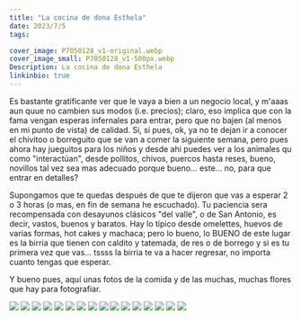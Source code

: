 ```yaml
---
title: "La cocina de dona Esthela"
date: 2023/7/5
tags:

cover_image: P7050128_v1-original.webp
cover_image_small: P7050128_v1-500px.webp
Description: La cocina de dona Esthela
linkinbio: true
---
```


Es bastante gratificante ver que le vaya a bien a un negocio local, y m'aaas aun quue no cambien sus modos (i.e. precios); claro, eso implica que con la fama vengan esperas infernales para entrar, pero que no bajen (al menos en mi punto de vista) de calidad. Si, si pues, ok, ya no te dejan ir a conocer el chivitoo o borreguito que se van a comer la siguiente semana, pero pues ahora hay jueguitos para los niños y desde ahi puedes ver a los animales qu como "interactúan", desde pollitos, chivos, puercos hasta reses, bueno, novillos tal vez sea mas adecuado porque bueno... este... no, para que entrar en detalles?

Supongamos que te quedas después de que te dijeron que vas a esperar 2 o 3 horas (o mas, en fin de semana he escuchado). Tu paciencia sera recompensada con desayunos clásicos "del valle", o de San Antonio, es decir, vastos, buenos y baratos. Hay lo típico desde omelettes, huevos de varias formas, hot cakes y machaca; pero lo bueno, lo BUENO de este lugar es la birria que tienen con caldito y tatemada, de res o de borrego y si es tu primera vez que vas... tssss la birria te va a hacer regresar, no importa cuanto tengas que esperar.

Y bueno pues, aquí unas fotos de la comida y de las muchas, muchas flores que hay para fotografiar.

[![](P7050110_v1-800px.webp)](P7050110_v1-original.webp)
[![](P7050111_v1-800px.webp)](P7050111_v1-original.webp)
[![](P7050112_v1-800px.webp)](P7050112_v1-original.webp)
[![](P7050117_v1-800px.webp)](P7050117_v1-original.webp)
[![](P7050119_v1-800px.webp)](P7050119_v1-original.webp)
[![](P7050120_v1-800px.webp)](P7050120_v1-original.webp)
[![](P7050122_v1-800px.webp)](P7050122_v1-original.webp)
[![](P7050123_v1-800px.webp)](P7050123_v1-original.webp)
[![](P7050124_v1-800px.webp)](P7050124_v1-original.webp)
[![](P7050128_v1-800px.webp)](P7050128_v1-original.webp)
[![](P7050129_v1-800px.webp)](P7050129_v1-original.webp)
[![](P7050131_v1-800px.webp)](P7050131_v1-original.webp)
[![](P7050133_v1-800px.webp)](P7050133_v1-original.webp)
[![](P7050148_v1-800px.webp)](P7050148_v1-original.webp)
[![](P7050149_v1-800px.webp)](P7050149_v1-original.webp)
[![](P7050151_v1-800px.webp)](P7050151_v1-original.webp)